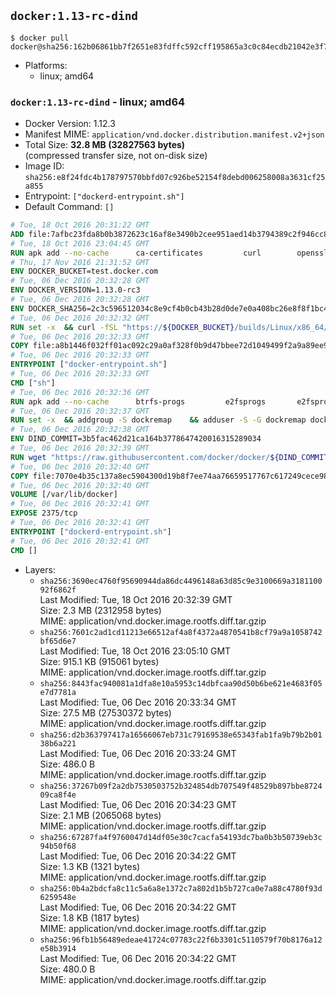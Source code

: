 ## `docker:1.13-rc-dind`

```console
$ docker pull docker@sha256:162b06861bb7f2651e83fdffc592cff195865a3c0c84ecdb21042e3f7d13ca91
```

-	Platforms:
	-	linux; amd64

### `docker:1.13-rc-dind` - linux; amd64

-	Docker Version: 1.12.3
-	Manifest MIME: `application/vnd.docker.distribution.manifest.v2+json`
-	Total Size: **32.8 MB (32827563 bytes)**  
	(compressed transfer size, not on-disk size)
-	Image ID: `sha256:e8f24fdc4b178797570bbfd07c926be52154f8debd006258008a3631cf25a855`
-	Entrypoint: `["dockerd-entrypoint.sh"]`
-	Default Command: `[]`

```dockerfile
# Tue, 18 Oct 2016 20:31:22 GMT
ADD file:7afbc23fda8b0b3872623c16af8e3490b2cee951aed14b3794389c2f946cc8c7 in / 
# Tue, 18 Oct 2016 23:04:45 GMT
RUN apk add --no-cache 		ca-certificates 		curl 		openssl
# Thu, 17 Nov 2016 21:31:52 GMT
ENV DOCKER_BUCKET=test.docker.com
# Tue, 06 Dec 2016 20:32:28 GMT
ENV DOCKER_VERSION=1.13.0-rc3
# Tue, 06 Dec 2016 20:32:28 GMT
ENV DOCKER_SHA256=2c3c596512034c8e9cf4b0cb43b28d0de7e0a408bc26e8f8f1bc45251570bff4
# Tue, 06 Dec 2016 20:32:32 GMT
RUN set -x 	&& curl -fSL "https://${DOCKER_BUCKET}/builds/Linux/x86_64/docker-${DOCKER_VERSION}.tgz" -o docker.tgz 	&& echo "${DOCKER_SHA256} *docker.tgz" | sha256sum -c - 	&& tar -xzvf docker.tgz 	&& mv docker/* /usr/local/bin/ 	&& rmdir docker 	&& rm docker.tgz 	&& docker -v
# Tue, 06 Dec 2016 20:32:33 GMT
COPY file:a8b1446f032ff01ac092c29a0af328f0b9d47bbee72d1049499f2a9a89ee988a in /usr/local/bin/ 
# Tue, 06 Dec 2016 20:32:33 GMT
ENTRYPOINT ["docker-entrypoint.sh"]
# Tue, 06 Dec 2016 20:32:33 GMT
CMD ["sh"]
# Tue, 06 Dec 2016 20:32:36 GMT
RUN apk add --no-cache 		btrfs-progs 		e2fsprogs 		e2fsprogs-extra 		iptables 		xfsprogs 		xz
# Tue, 06 Dec 2016 20:32:37 GMT
RUN set -x 	&& addgroup -S dockremap 	&& adduser -S -G dockremap dockremap 	&& echo 'dockremap:165536:65536' >> /etc/subuid 	&& echo 'dockremap:165536:65536' >> /etc/subgid
# Tue, 06 Dec 2016 20:32:38 GMT
ENV DIND_COMMIT=3b5fac462d21ca164b3778647420016315289034
# Tue, 06 Dec 2016 20:32:39 GMT
RUN wget "https://raw.githubusercontent.com/docker/docker/${DIND_COMMIT}/hack/dind" -O /usr/local/bin/dind 	&& chmod +x /usr/local/bin/dind
# Tue, 06 Dec 2016 20:32:40 GMT
COPY file:7070e4b35c137a8ec5904300d19b8f7ee74aa76659517767c617249cece98a4a in /usr/local/bin/ 
# Tue, 06 Dec 2016 20:32:40 GMT
VOLUME [/var/lib/docker]
# Tue, 06 Dec 2016 20:32:41 GMT
EXPOSE 2375/tcp
# Tue, 06 Dec 2016 20:32:41 GMT
ENTRYPOINT ["dockerd-entrypoint.sh"]
# Tue, 06 Dec 2016 20:32:41 GMT
CMD []
```

-	Layers:
	-	`sha256:3690ec4760f95690944da86dc4496148a63d85c9e3100669a318110092f6862f`  
		Last Modified: Tue, 18 Oct 2016 20:32:39 GMT  
		Size: 2.3 MB (2312958 bytes)  
		MIME: application/vnd.docker.image.rootfs.diff.tar.gzip
	-	`sha256:7601c2ad1cd11213e66512af4a8f4372a4870541b8cf79a9a1058742bf65d6e7`  
		Last Modified: Tue, 18 Oct 2016 23:05:10 GMT  
		Size: 915.1 KB (915061 bytes)  
		MIME: application/vnd.docker.image.rootfs.diff.tar.gzip
	-	`sha256:8443fac940081a1dfa8e10a5953c14dbfcaa90d50b6be621e4683f05e7d7781a`  
		Last Modified: Tue, 06 Dec 2016 20:33:34 GMT  
		Size: 27.5 MB (27530372 bytes)  
		MIME: application/vnd.docker.image.rootfs.diff.tar.gzip
	-	`sha256:d2b363797417a16566067eb731c79169538e65343fab1fa9b79b2b0138b6a221`  
		Last Modified: Tue, 06 Dec 2016 20:33:24 GMT  
		Size: 486.0 B  
		MIME: application/vnd.docker.image.rootfs.diff.tar.gzip
	-	`sha256:37267b09f2a2db7530503752b324854db707549f48529b897bbe872409ca8f4e`  
		Last Modified: Tue, 06 Dec 2016 20:34:23 GMT  
		Size: 2.1 MB (2065068 bytes)  
		MIME: application/vnd.docker.image.rootfs.diff.tar.gzip
	-	`sha256:67287fa4f9760047d14df05e30c7cacfa54193dc7ba0b3b50739eb3c94b50f68`  
		Last Modified: Tue, 06 Dec 2016 20:34:22 GMT  
		Size: 1.3 KB (1321 bytes)  
		MIME: application/vnd.docker.image.rootfs.diff.tar.gzip
	-	`sha256:0b4a2bdcfa8c11c5a6a8e1372c7a802d1b5b727ca0e7a88c4780f93d6259548e`  
		Last Modified: Tue, 06 Dec 2016 20:34:22 GMT  
		Size: 1.8 KB (1817 bytes)  
		MIME: application/vnd.docker.image.rootfs.diff.tar.gzip
	-	`sha256:96fb1b56489edeae41724c07783c22f6b3301c5110579f70b8176a12e58b3914`  
		Last Modified: Tue, 06 Dec 2016 20:34:22 GMT  
		Size: 480.0 B  
		MIME: application/vnd.docker.image.rootfs.diff.tar.gzip
